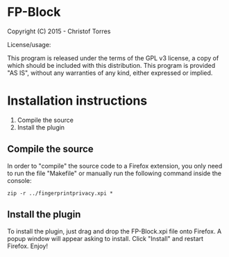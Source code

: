 # FP-Block

Copyright (C) 2015 - Christof Torres

License/usage:

This program is released under the terms of the GPL v3 license, a copy of which should be included with this distribution.
This program is provided "AS IS", without any warranties of any kind, either expressed or implied.

Installation instructions
=========================

1. Compile the source
2. Install the plugin

Compile the source
------------------

In order to "compile" the source code to a Firefox extension, you only need to
run the file "Makefile" or manually run the following command inside the console:

	zip -r ../fingerprintprivacy.xpi *

Install the plugin
------------------

To install the plugin, just drag and drop the FP-Block.xpi
file onto Firefox. A popup window will appear asking to install. Click
"Install" and restart Firefox. Enjoy!
